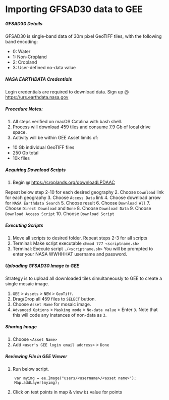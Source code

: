 # Importing GFSAD30 data to GEE

##### GFSAD30 Details
GFSAD30 is single-band data of 30m pixel GeoTIFF tiles, with the following band encoding:
* 0: Water
* 1: Non-Cropland
* 2: Cropland
* 3: User-defined no-data value

##### NASA EARTHDATA Credentials
Login credentials are required to download data. Sign up @ https://urs.earthdata.nasa.gov

##### Procedure Notes:
1. All steps verified on macOS Catalina with bash shell.
2. Process will download 459 tiles and consume 7.9 Gb of local drive space.
3. Activity will be within GEE Asset limits of:
* 10 Gb individual GeoTIFF files
* 250 Gb total
* 10k files
##### Acquiring Download Scripts

1. Begin @ https://croplands.org/downloadLPDAAC

Repeat below step 2-10 for each desired geography
2. Choose `Download` link for each geography
3. Choose `Access Data` link
4. Choose download arrow for `NASA Earthdata Search`
5. Choose result
6. Choose `Download All`
7. Choose `Direct Download` and `Done`
8. Choose `Download Data`
9. Choose `Download Access Script`
10. Choose `Download Script`

##### Executing Scripts
1. Move all scripts to desired folder.
Repeat steps 2-3 for all scripts
2. Terminal: Make script executable `chmod 777 <scriptname.sh>`
3. Terminal: Execute script `./<scriptname.sh>` You will be prompted to enter your NASA WWHHHAT username and password. 

##### Uploading GFSAD30 Image to GEE 
Strategy is to upload all downloaded tiles simultaneously to GEE to create a single mosaic image.
1. `GEE` > `Assets` > `NEW` > `GeoTiff`.
2. Drag/Drop all 459 files to `SELECT` button.
3. Choose `Asset Name` for mosaic image.
4. `Advanced Options` > `Masking mode` > `No-data value` > Enter `3`. Note that this will code any instances of non-data as `3`. 

##### Sharing Image
1. Choose `<Asset Name>`
2. Add `<user's GEE login email address>` > `Done`

##### Reviewing File in GEE Viewer
1. Run below script. 
```
    var myimg = ee.Image("users/<username>/<asset name>");
    Map.addLayer(myimg);
```
2. Click on test points in map & view `b1` value for points
